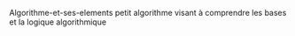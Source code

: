 Algorithme-et-ses-elements
petit algorithme visant à comprendre les bases et la logique algorithmique
